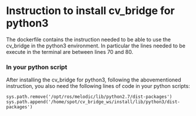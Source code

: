# Instruction to install cv_bridge for python3

The dockerfile contains the instruction needed to be able to use the cv_bridge in the python3 environment.
In particular the lines needed to be execute in the terminal are between lines 70 and 80.

### In your python script
After installing the cv_bridge for python3, following the abovementioned instruction, you also need the following lines of code in your python scripts:
```
sys.path.remove('/opt/ros/melodic/lib/python2.7/dist-packages')
sys.path.append('/home/spot/cv_bridge_ws/install/lib/python3/dist-packages')
```


